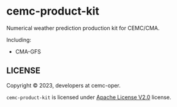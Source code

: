 # cemc-product-kit

Numerical weather prediction production kit for CEMC/CMA.

Including:

- CMA-GFS

## LICENSE

Copyright &copy; 2023, developers at cemc-oper.

`cemc-product-kit` is licensed under [Apache License V2.0](./LICENSE) license.